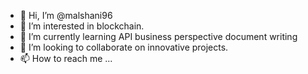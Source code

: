 - 👋 Hi, I’m @malshani96
- 👀 I’m interested in blockchain.
- 🌱 I’m currently learning API business perspective document writing
- 💞️ I’m looking to collaborate on innovative projects.
- 📫 How to reach me ...

<!---
malshani96/malshani96 is a ✨ special ✨ repository because its `README.md` (this file) appears on your GitHub profile.
You can click the Preview link to take a look at your changes.
--->
